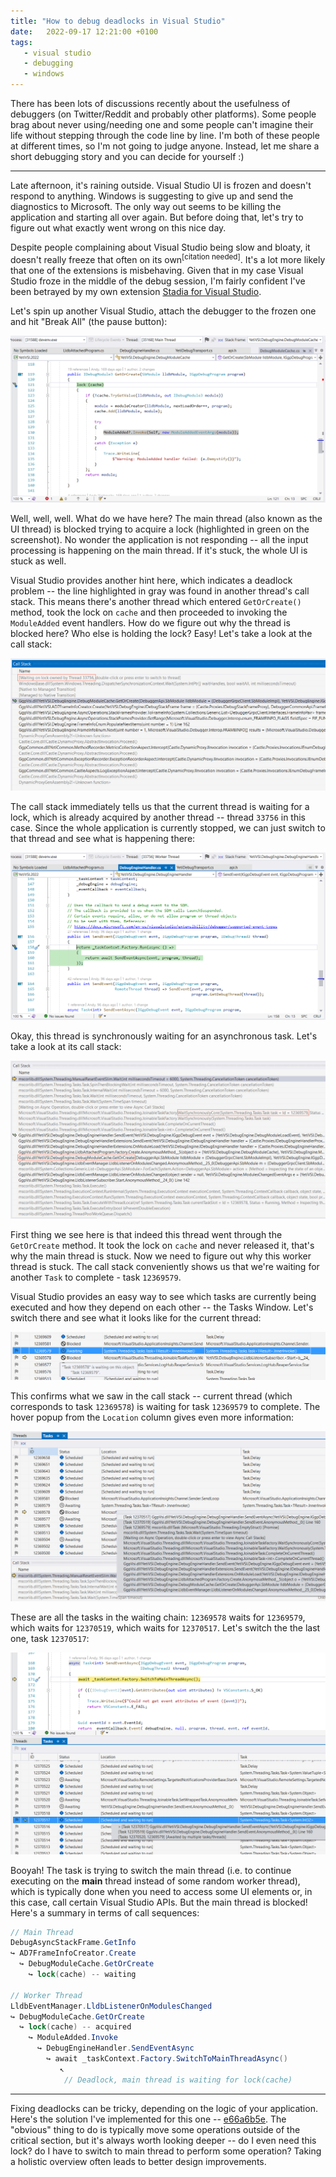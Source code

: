 ```yaml
---
title: "How to debug deadlocks in Visual Studio"
date:   2022-09-17 12:21:00 +0100
tags:
   - visual studio
   - debugging
   - windows
---
```


There has been lots of discussions recently about the usefulness of debuggers (on Twitter/Reddit and probably other platforms). Some people brag about never using/needing one and some people can't imagine their life without stepping through the code line by line. I'm both of these people at different times, so I'm not going to judge anyone. Instead, let me share a short debugging story and you can decide for yourself :)

---

Late afternoon, it's raining outside. Visual Studio UI is frozen and doesn't respond to anything. Windows is suggesting to give up and send the diagnostics to Microsoft. The only way out seems to be killing the application and starting all over again. But before doing that, let's try to figure out what exactly went wrong on this nice day.

Despite people complaining about Visual Studio being slow and bloaty, it doesn't really freeze that often on its own<sup>[citation needed]</sup>. It's a lot more likely that one of the extensions is misbehaving. Given that in my case Visual Studio froze in the middle of the debug session, I'm fairly confident I've been betrayed by my own extension [Stadia for Visual Studio](https://github.com/googlestadia/vsi-lldb).

Let's spin up another Visual Studio, attach the debugger to the frozen one and hit "Break All" (the pause button):

![image](1.png)

Well, well, well. What do we have here? The main thread (also known as the UI thread) is blocked trying to acquire a lock (highlighted in green on the screenshot). No wonder the application is not responding -- all the input processing is happening on the main thread. If it's stuck, the whole UI is stuck as well.

Visual Studio provides another hint here, which indicates a deadlock problem -- the line highlighted in gray was found in another thread's call stack. This means there's another thread which entered `GetOrCreate()` method, took the lock on `cache` and then proceeded to invoking the `ModuleAdded` event handlers. How do we figure out why the thread is blocked here? Who else is holding the lock? Easy! Let's take a look at the call stack:

![image](2.png)

The call stack immediately tells us that the current thread is waiting for a lock, which is already acquired by another thread -- thread `33756` in this case. Since the whole application is currently stopped, we can just switch to that thread and see what is happening there:

![image](3.png)

Okay, this thread is synchronously waiting for an asynchronous task. Let's take a look at its call stack:

![image](4.png)

First thing we see here is that indeed this thread went through the `GetOrCreate` method. It took the lock on `cache` and never released it, that's why the main thread is stuck. Now we need to figure out why this worker thread is stuck. The call stack conveniently shows us that we're waiting for another `Task` to complete - task `12369579`.

Visual Studio provides an easy way to see which tasks are currently being executed and how they depend on each other -- the Tasks Window. Let's switch there and see what it looks like for the current thread:

![image](5.png)

This confirms what we saw in the call stack -- current thread (which corresponds to task `12369578`) is waiting for task `12369579` to complete. The hover popup from the `Location` column gives even more information:

![image](6.png)

These are all the tasks in the waiting chain: `12369578` waits for `12369579`, which waits for `12370519`, which waits for `12370517`. Let's switch the the last one, task `12370517`:

![image](7.png)

Booyah! The task is trying to switch the main thread (i.e. to continue executing on the **main** thread instead of some random worker thread), which is typically done when you need to access some UI elements or, in this case, call  certain Visual Studio APIs. But the main thread is blocked! Here's a summary in terms of call sequences:

```csharp
// Main Thread
DebugAsyncStackFrame.GetInfo
↪️ AD7FrameInfoCreator.Create
  ↪️ DebugModuleCache.GetOrCreate
    ↪️ lock(cache) -- waiting

// Worker Thread
LldbEventManager.LldbListenerOnModulesChanged
↪️ DebugModuleCache.GetOrCreate
  ↪️ lock(cache) -- acquired
    ↪️ ModuleAdded.Invoke
      ↪️ DebugEngineHandler.SendEventAsync
        ↪️ await _taskContext.Factory.SwitchToMainThreadAsync()
           ↖️
            // Deadlock, main thread is waiting for lock(cache)
```

---

Fixing deadlocks can be tricky, depending on the logic of your application. Here's the solution I've implemented for this one -- [e66a6b5e](https://github.com/googlestadia/vsi-lldb/commit/e66a6b5e7df879b82e535884bad3ae148b33d68c). The "obvious" thing to do is typically move some operations outside of the critical section, but it's always worth looking deeper -- do I even need this lock? do I have to switch to main thread to perform some operation? Taking a holistic overview often leads to better design improvements.
